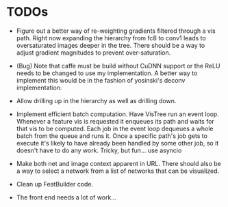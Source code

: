 TODOs
===

* Figure out a better way of re-weighting gradients filtered through a vis path.
  Right now expanding the hierarchy from fc8 to conv1 leads to oversaturated
  images deeper in the tree. There should be a way to adjust gradient magnitudes
  to prevent over-saturation.

* (Bug) Note that caffe must be build without CuDNN support or the ReLU needs to
  be changed to use my implementation. A better way to implement this would
  be in the fashion of yosinski's deconv implementation.

* Allow drilling up in the hierarchy as well as drilling down.

* Implement efficient batch computation. Have VisTree run an event loop.
  Whenever a feature vis is requested it enqueues its path
  and waits for that vis to be computed. Each job in the event loop
  dequeues a whole batch from the queue and runs it. Once a specific path's
  job gets to execute it's likely to have already been handled by some other
  job, so it doesn't have to do any work. Tricky, but fun... use asyncio

* Make both net and image context apparent in URL. There should also be a way to
  select a network from a list of networks that can be visualized.

* Clean up FeatBuilder code.

* The front end needs a lot of work...
